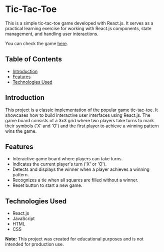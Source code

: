 # Tic-Tac-Toe

This is a simple tic-tac-toe game developed with React.js. It serves as a practical learning exercise for working with React.js components, state management, and handling user interactions.

You can check the game [here](https://tictactoebyandressa.netlify.app/).

## Table of Contents

- [Introduction](#introduction)
- [Features](#features)
- [Technologies Used](#technologies-used)

## Introduction

This project is a classic implementation of the popular game tic-tac-toe. It showcases how to build interactive user interfaces using React.js. The game board consists of a 3x3 grid where two players take turns to mark their symbols ('X' and 'O') and the first player to achieve a winning pattern wins the game.

## Features

- Interactive game board where players can take turns.
- Indicates the current player's turn ('X' or 'O').
- Detects and displays the winner when a player achieves a winning pattern.
- Recognizes a tie when all squares are filled without a winner.
- Reset button to start a new game.

## Technologies Used

- React.js
- JavaScript
- HTML
- CSS

**Note:** This project was created for educational purposes and is not intended for production use.
